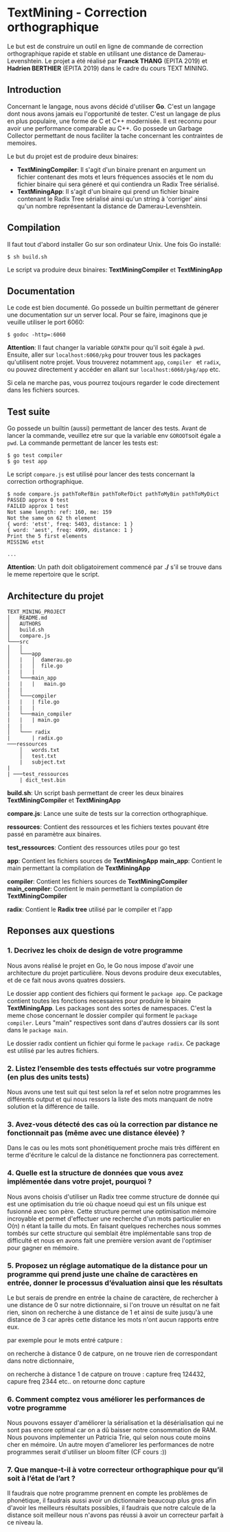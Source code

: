 # TextMining - Correction orthographique

Le but est de construire un outil en ligne de commande de correction orthographique rapide et stable en utilisant une distance de Damerau-Levenshtein.
Le projet a été réalisé par **Franck THANG** (EPITA 2019) et **Hadrien BERTHIER** (EPITA 2019) dans le cadre du cours TEXT MINING.

## Introduction

Concernant le langage, nous avons décidé d'utiliser __Go__. C'est un langage dont nous avons jamais eu l'opportunité de tester. C'est un langage de plus en plus populaire, une forme de C et C++ modernisée. Il est reconnu pour avoir une performance comparable au C++.
Go possede un Garbage Collector permettant de nous faciliter la tache concernant les contraintes de memoires.

Le but du projet est de produire deux binaires:
- __TextMiningCompiler__: Il s'agit d'un binaire prenant en argument un fichier contenant des mots et leurs fréquences associés et le nom du fichier binaire qui sera géneré et qui contiendra un Radix Tree sérialisé.
- __TextMiningApp__: Il s'agit d'un binaire qui prend  un fichier binaire contenant le Radix Tree sérialisé ainsi qu'un string à 'corriger' ainsi qu'un nombre représentant la distance de Damerau-Levenshtein.

## Compilation

Il faut tout d'abord installer Go sur son ordinateur Unix. Une fois Go installé:
```
$ sh build.sh
```
Le script va produire deux binaires: __TextMiningCompiler__ et __TextMiningApp__ 

## Documentation

Le code est bien documenté. Go possede un builtin permettant de génerer une documentation sur un server local. Pour se faire, imaginons que je veuille utiliser le port 6060:

```
$ godoc -http=:6060
```
__Attention__: Il faut changer la variable `GOPATH` pour qu'il soit égale à `pwd`.
Ensuite, aller sur `localhost:6060/pkg` pour trouver tous les packages qu'utilisent notre projet. Vous trouverez notamment `app`, `compiler ` et `radix`, ou pouvez directement y accéder en allant sur `localhost:6060/pkg/app` etc.

Si cela ne marche pas, vous pourrez toujours regarder le code directement dans les fichiers sources.


## Test suite

Go possede un builtin (aussi) permettant de lancer des tests. Avant de lancer la commande, veuillez etre sur que la variable env `GOROOT`soit égale a `pwd`. La commande permettant de lancer les tests est:

```
$ go test compiler
$ go test app
```

Le script `compare.js` est utilisé pour lancer des tests concernant la correction orthographique.
```
$ node compare.js pathToRefBin pathToRefDict pathToMyBin pathToMyDict
PASSED approx 0 test
FAILED approx 1 test
Not same length: ref: 160, me: 159
Not the same on 62 th element
{ word: 'etst', freq: 5403, distance: 1 }
{ word: 'aest', freq: 4999, distance: 1 }
Print the 5 first elements
MISSING etst

...
```
__Attention__: Un path doit obligatoirement commencé par __./__ s'il se trouve dans le meme repertoire que le script.

## Architecture du projet
```
TEXT_MINING_PROJECT
│   README.md
│   AUTHORS
│   build.sh
│   compare.js
└───src
│   │
│   └───app
│   |   │  damerau.go
│   |   │  file.go
|   |   |
|   └───main_app
|   |   |   main.go
|   |
│   └───compiler
|   |   | file.go
|   |   |
|   └───main_compiler
|   |   | main.go
|   |
│   └─── radix
|       | radix.go
───ressources
    │   words.txt
    │   test.txt
    |   subject.txt
|       
| ───test_ressources
    | dict_test.bin

```

**build.sh**: Un script bash permettant de creer les deux binaires __TextMiningCompiler__ et __TextMiningApp__

**compare.js**: Lance une suite de tests sur la correction orthographique.

**ressources**: Contient des ressources et les fichiers textes pouvant être passé en paramètre aux binaires.

**test_ressources**: Contient des ressources utiles pour go test

**app**: Contient les fichiers sources de __TextMiningApp__
**main_app**: Contient le main permettant la compilation de __TextMiningApp__

**compiler**: Contient les fichiers sources de __TextMiningCompiler__
**main_compiler**: Contient le main permettant la compilation de __TextMiningCompiler__

**radix**: Contient le __Radix tree__ utilisé par le compiler et l'app

## Reponses aux questions

###  1.	Decrivez les choix de design de votre programme
Nous avons réalisé le projet en Go, le Go nous impose d'avoir une architecture du projet particulière. Nous devons produire deux executables, et de ce fait nous avons quatres dossiers.

Le dossier app contient des fichiers qui forment le `package app`. Ce package contient toutes les fonctions necessaires pour produire le binaire __TextMiningApp__. Les packages sont des sortes de namespaces.
C'est la meme chose concernant le dossier compiler qui forment le `package compiler`. Leurs "main" respectives sont dans d'autres dossiers car ils sont dans le `package main`.

Le dossier radix contient un fichier qui forme le `package radix`. Ce package est utilisé par les autres fichiers.

### 2.	Listez l’ensemble des tests effectués sur votre programme (en plus des units tests)

Nous avons une test suit qui test selon la ref et selon notre programmes les différents output et qui nous ressors
la liste des mots manquant de notre solution et la différence de taille.

### 3.	Avez-vous détecté des cas où la correction par distance ne fonctionnait pas (même avec une distance élevée) ?

Dans le cas ou les mots sont phonétiquement proche mais très différent en terme d'écriture le calcul de la distance ne
fonctionnera pas correctement.

### 4.	Quelle est la structure de données que vous avez implémentée dans votre projet, pourquoi ?

Nous avons choisis d'utiliser un Radix tree comme structure de donnée qui est une optimisation du trie où chaque noeud qui est un fils unique est fusionné avec son père. Cette structure permet une optimisation mémoire incroyable et permet
d'effectuer une recherche d'un mots particulier en O(n) n étant la taille du mots. En faisant quelques recherches nous sommes tombés sur cette structure qui semblait être implémentable sans trop de difficulté et nous en avons fait une
première version avant de l'optimiser pour gagner en mémoire.

### 5.	Proposez un réglage automatique de la distance pour un programme qui prend juste une chaîne de caractères en entrée, donner le processus d’évaluation ainsi que les résultats

Le but serais de prendre en entrée la chaine de caractère, de rechercher à une distance de 0 sur notre dictionnaire,
si l'on trouve un résultat on ne fait rien, sinon on recherche à une distance de 1 et ainsi de suite jusqu'à une distance
de 3 car après cette distance les mots n'ont aucun rapports entre eux.

par exemple pour le mots entré catpure :

on recherche à distance 0 de catpure, on ne trouve rien de correspondant dans notre dictionnaire,

on recherche à distance 1 de catpure on trouve : capture freq 124432, capure freq 2344 etc.. on retourne donc capture

### 6.	Comment comptez vous améliorer les performances de votre programme

Nous pouvons essayer d'améliorer la sérialisation et la désérialisation qui ne sont pas encore optimal car on a dû baisser notre consommation de RAM. Nous pouvons implementer un Patricia Trie, qui selon nous coute moins cher en mémoire.
Un autre moyen d'ameliorer les performances de notre programmes serait d'utiliser un bloom filter (CF cours :))

### 7.	Que manque-t-il à votre correcteur orthographique pour qu’il soit à l’état de l’art ?

Il faudrais que notre programme prennent en compte les problèmes de phonétique, il faudrais aussi avoir un dictionnaire
beaucoup plus gros afin d'avoir les meilleurs résultats possibles, il faudrais que notre calcule de la distance soit meilleur
nous n'avons pas réussi à avoir un correcteur parfait à ce niveau la.

